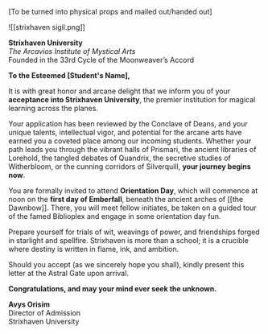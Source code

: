 [To be turned into physical props and mailed out/handed out]

![[strixhaven sigil.png]]

**Strixhaven University**  
_The Arcavios Institute of Mystical Arts_  
Founded in the 33rd Cycle of the Moonweaver’s Accord

**To the Esteemed [Student's Name],**

It is with great honor and arcane delight that we inform you of your **acceptance into Strixhaven University**, the premier institution for magical learning across the planes.

Your application has been reviewed by the Conclave of Deans, and your unique talents, intellectual vigor, and potential for the arcane arts have earned you a coveted place among our incoming students. Whether your path leads you through the vibrant halls of Prismari, the ancient libraries of Lorehold, the tangled debates of Quandrix, the secretive studies of Witherbloom, or the cunning corridors of Silverquill, **your journey begins now**.

You are formally invited to attend **Orientation Day**, which will commence at noon on the **first day of Emberfall**, beneath the ancient arches of [[the Dawnbow]]. There, you will meet fellow initiates, be taken on a guided tour of the famed Biblioplex and engage in some orientation day fun.

Prepare yourself for trials of wit, weavings of power, and friendships forged in starlight and spellfire. Strixhaven is more than a school; it is a crucible where destiny is written in flame, ink, and ambition.

Should you accept (as we sincerely hope you shall), kindly present this letter at the Astral Gate upon arrival.

**Congratulations, and may your mind ever seek the unknown.**
 
**Avys Orisim**  
Director of Admission  
Strixhaven University